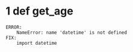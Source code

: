 # 1 def get_age
    ERROR:
        NameError: name 'datetime' is not defined
    FIX:
        import datetime

